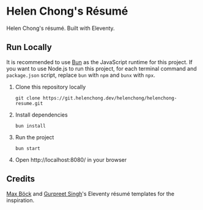 # Helen Chong's Résumé

Helen Chong's résumé. Built with Eleventy.

## Run Locally
It is recommended to use [Bun](https://bun.sh) as the JavaScript runtime for this project. If you want to use Node.js to run this project, for each terminal command and `package.json` script, replace `bun` with `npm` and `bunx` with `npx`.

1. Clone this repository locally
    ```
    git clone https://git.helenchong.dev/helenchong/helenchong-resume.git
    ```
1. Install dependencies
    ```
    bun install
    ```
1. Run the project
    ```
    bun start
    ```
1. Open http://localhost:8080/ in your browser

## Credits

[Max Böck](https://github.com/maxboeck/resume) and [Gurpreet Singh](https://github.com/learnwithgurpreet/11ty-resume-template)'s Eleventy résumé templates for the inspiration.
